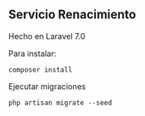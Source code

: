 ## Servicio Renacimiento
Hecho en Laravel 7.0

Para instalar:

```
composer install
```
Ejecutar migraciones
```
php artisan migrate --seed
```